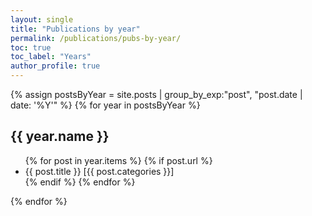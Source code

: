 ```yaml
---
layout: single
title: "Publications by year"
permalink: /publications/pubs-by-year/
toc: true
toc_label: "Years"
author_profile: true
---
```


{% assign postsByYear = site.posts | group_by_exp:"post", "post.date | date: '%Y'"  %}
{% for year in postsByYear %}
  <h2 id="{{ year.name | slugify }}" class="archive__subtitle">{{ year.name }}</h2>
  <ul>
  {% for post in year.items %}
  {% if post.url %}
        <li>{{ post.title }} [{{ post.categories }}]</li>
    {% endif %}
  {% endfor %}
  </ul>
{% endfor %}
